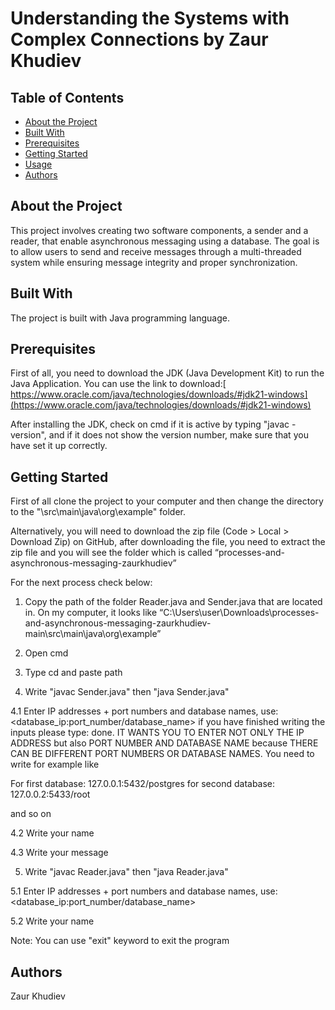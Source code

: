 # Understanding the Systems with Complex Connections by Zaur Khudiev
## Table of Contents
* [About the Project](#about-the-project)
* [Built With](#built-with)
* [Prerequisites](#prerequisites)
* [Getting Started](#getting-started)
* [Usage](#usage)
* [Authors](#authors)


## About the Project
This project involves creating two software components, a sender and a reader, that enable asynchronous messaging using a database. The goal is to allow users to send and receive messages through a multi-threaded system while ensuring message integrity and proper synchronization.

   
## Built With
The project is built with Java programming language.


## Prerequisites
First of all, you need to download the JDK (Java Development Kit) to run the Java Application. 
You can use the link to download:[ https://www.oracle.com/java/technologies/downloads/#jdk21-windows](https://www.oracle.com/java/technologies/downloads/#jdk21-windows)

After installing the JDK, check on cmd if it is active by typing "javac -version", and if it does not show the version number, make sure that you have set it up correctly.


## Getting Started

First of all clone the project to your computer and then change the directory to the "\src\main\java\org\example" folder.

Alternatively, you will need to download the zip file (Code > Local > Download Zip) on GitHub, after downloading the file, you need to extract the zip file and you will see the folder which is called “processes-and-asynchronous-messaging-zaurkhudiev” 

For the next process check below:

1.	Copy the path of the folder Reader.java and Sender.java that are located in. On my computer, it looks like “C:\Users\user\Downloads\processes-and-asynchronous-messaging-zaurkhudiev-main\src\main\java\org\example”

2.	Open cmd

3.	Type cd and paste path 

 4. Write "javac Sender.java" then "java Sender.java"

4.1 Enter IP addresses + port numbers and database names, use: <database_ip:port_number/database_name> if you have finished writing the inputs please type: done. IT WANTS YOU TO ENTER NOT ONLY THE IP ADDRESS but also PORT NUMBER AND DATABASE NAME because THERE CAN BE DIFFERENT PORT NUMBERS OR DATABASE NAMES. You need to write for example like

For first database: 127.0.0.1:5432/postgres
for second database: 127.0.0.2:5433/root

and so on


4.2 Write your name

4.3 Write your message

   
5. Write "javac Reader.java" then "java Reader.java"

5.1 Enter IP addresses + port numbers and database names, use: <database_ip:port_number/database_name>

5.2 Write your name



Note: You can use "exit" keyword to exit the program






## Authors
Zaur Khudiev


